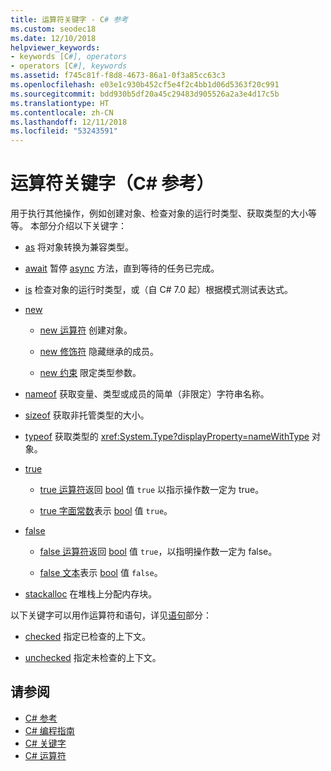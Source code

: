 ```yaml
---
title: 运算符关键字 - C# 参考
ms.custom: seodec18
ms.date: 12/10/2018
helpviewer_keywords:
- keywords [C#], operators
- operators [C#], keywords
ms.assetid: f745c81f-f8d8-4673-86a1-0f3a85cc63c3
ms.openlocfilehash: e03e1c930b452cf5e4f2c4bb1d06d5363f20c991
ms.sourcegitcommit: bdd930b5df20a45c29483d905526a2a3e4d17c5b
ms.translationtype: HT
ms.contentlocale: zh-CN
ms.lasthandoff: 12/11/2018
ms.locfileid: "53243591"
---
```

# <a name="operator-keywords-c-reference"></a>运算符关键字（C# 参考）

用于执行其他操作，例如创建对象、检查对象的运行时类型、获取类型的大小等等。 本部分介绍以下关键字：

- [as](as.md) 将对象转换为兼容类型。

- [await](await.md) 暂停 [async](async.md) 方法，直到等待的任务已完成。

- [is](is.md) 检查对象的运行时类型，或（自 C# 7.0 起）根据模式测试表达式。

- [new](new.md)

  - [new 运算符](new-operator.md) 创建对象。

  - [new 修饰符](new-modifier.md) 隐藏继承的成员。

  - [new 约束](new-constraint.md) 限定类型参数。

- [nameof](nameof.md) 获取变量、类型或成员的简单（非限定）字符串名称。

- [sizeof](sizeof.md) 获取非托管类型的大小。  

- [typeof](typeof.md) 获取类型的 <xref:System.Type?displayProperty=nameWithType> 对象。  

- [true](true.md)  

  - [true 运算符](true-false-operators.md)返回 [bool](bool.md) 值 `true` 以指示操作数一定为 true。

  - [true 字面常数](true-literal.md)表示 [bool](bool.md) 值 `true`。

- [false](false.md)  

  - [false 运算符](true-false-operators.md)返回 [bool](bool.md) 值 `true`，以指明操作数一定为 false。

  - [false 文本](false-literal.md)表示 [bool](bool.md) 值 `false`。

- [stackalloc](stackalloc.md) 在堆栈上分配内存块。  

以下关键字可以用作运算符和语句，详见[语句](statement-keywords.md)部分：

- [checked](checked.md) 指定已检查的上下文。  

- [unchecked](unchecked.md) 指定未检查的上下文。  

## <a name="see-also"></a>请参阅

- [C# 参考](../index.md)
- [C# 编程指南](../../programming-guide/index.md)
- [C# 关键字](index.md)
- [C# 运算符](../operators/index.md)
